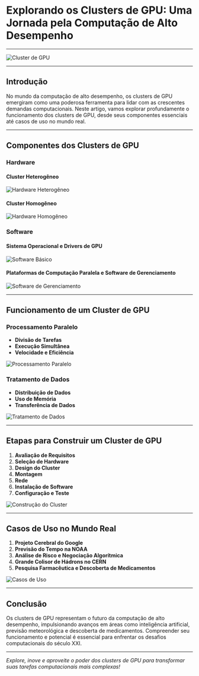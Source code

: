 # Explorando os Clusters de GPU: Uma Jornada pela Computação de Alto Desempenho

---

![Cluster de GPU](prompt:image-generation "Visualização de um Cluster de GPU")

---

## Introdução

No mundo da computação de alto desempenho, os clusters de GPU emergiram como uma poderosa ferramenta para lidar com as crescentes demandas computacionais. Neste artigo, vamos explorar profundamente o funcionamento dos clusters de GPU, desde seus componentes essenciais até casos de uso no mundo real.

---

## Componentes dos Clusters de GPU

### Hardware

#### Cluster Heterogêneo

![Hardware Heterogêneo](prompt:image-generation "Cluster Heterogêneo")

#### Cluster Homogêneo

![Hardware Homogêneo](prompt:image-generation "Cluster Homogêneo")

### Software

#### Sistema Operacional e Drivers de GPU

![Software Básico](prompt:image-generation "Sistema Operacional e Drivers de GPU")

#### Plataformas de Computação Paralela e Software de Gerenciamento

![Software de Gerenciamento](prompt:image-generation "Plataformas de Computação Paralela e Software de Gerenciamento")

---

## Funcionamento de um Cluster de GPU

### Processamento Paralelo

- **Divisão de Tarefas**
- **Execução Simultânea**
- **Velocidade e Eficiência**

![Processamento Paralelo](prompt:image-generation "Processamento Paralelo")

### Tratamento de Dados

- **Distribuição de Dados**
- **Uso de Memória**
- **Transferência de Dados**

![Tratamento de Dados](prompt:image-generation "Tratamento de Dados")

---

## Etapas para Construir um Cluster de GPU

1. **Avaliação de Requisitos**
2. **Seleção de Hardware**
3. **Design do Cluster**
4. **Montagem**
5. **Rede**
6. **Instalação de Software**
7. **Configuração e Teste**

![Construção do Cluster](prompt:image-generation "Etapas para Construir um Cluster de GPU")

---

## Casos de Uso no Mundo Real

1. **Projeto Cerebral do Google**
2. **Previsão do Tempo na NOAA**
3. **Análise de Risco e Negociação Algorítmica**
4. **Grande Colisor de Hádrons no CERN**
5. **Pesquisa Farmacêutica e Descoberta de Medicamentos**

![Casos de Uso](prompt:image-generation "Casos de Uso no Mundo Real")

---

## Conclusão

Os clusters de GPU representam o futuro da computação de alto desempenho, impulsionando avanços em áreas como inteligência artificial, previsão meteorológica e descoberta de medicamentos. Compreender seu funcionamento e potencial é essencial para enfrentar os desafios computacionais do século XXI.

---

*Explore, inove e aproveite o poder dos clusters de GPU para transformar suas tarefas computacionais mais complexas!*
